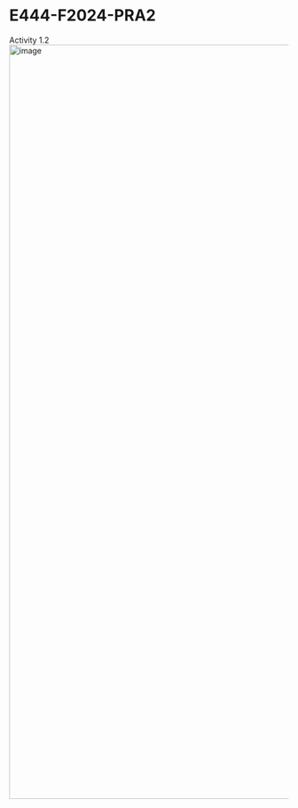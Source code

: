 # E444-F2024-PRA2

Activity 1.2
<img width="1359" alt="image" src="https://github.com/user-attachments/assets/ebd93dd7-2e58-4310-a3c9-e673fc5a03ea">
